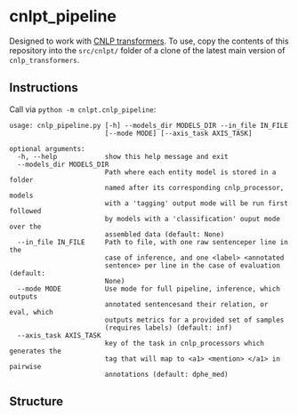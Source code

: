 # cnlpt_pipeline

Designed to work with [CNLP transformers](https://github.com/Machine-Learning-for-Medical-Language/cnlp_transformers/). To use, copy the contents of this repository into the `src/cnlpt/` folder of a clone of the latest main version of `cnlp_transformers`.

## Instructions

Call via `python -m cnlpt.cnlp_pipeline`:
```
usage: cnlp_pipeline.py [-h] --models_dir MODELS_DIR --in_file IN_FILE
                        [--mode MODE] [--axis_task AXIS_TASK]

optional arguments:
  -h, --help            show this help message and exit
  --models_dir MODELS_DIR
                        Path where each entity model is stored in a folder
                        named after its corresponding cnlp_processor, models
                        with a 'tagging' output mode will be run first followed
                        by models with a 'classification' ouput mode over the
                        assembled data (default: None)
  --in_file IN_FILE     Path to file, with one raw sentenceper line in the
                        case of inference, and one <label> <annotated
                        sentence> per line in the case of evaluation (default:
                        None)
  --mode MODE           Use mode for full pipeline, inference, which outputs
                        annotated sentencesand their relation, or eval, which
                        outputs metrics for a provided set of samples
                        (requires labels) (default: inf)
  --axis_task AXIS_TASK
                        key of the task in cnlp_processors which generates the
                        tag that will map to <a1> <mention> </a1> in pairwise
                        annotations (default: dphe_med)

```


## Structure
